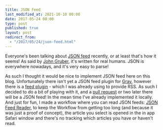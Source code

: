 ```yaml
---
title: JSON Feed
last_modified_at: 2021-10-10 00:00
date: 2017-05-24 08:00
type: post
published: true
layout: post
redirect_from:
  - "/2017/05/24/json-feed.html"
---
```

Everyone's been talking about <a href="https://jsonfeed.org" title="JSON Feed">JSON feed</a> recently, or at least that's how it seems! As said by <a href="https://daringfireball.net/linked/2017/05/17/json-feed" title="John Gruber at Daring Fireball">John Gruber</a>, it's written for real humans. JSON is everywhere nowadays, and it's very easy to parse!  

<!--more-->

As such I thought it would be nice to implement JSON feed here on this blog. Unfortunately there isn't yet a JSON feed plugin for <a href="https://getgrav.org" title="Grav, Content Management System">Grav</a>, however there is a <a href="https://github.com/getgrav/grav-plugin-feed" title="Grav Feed Plugin">feed plugin</a> - which I was already using to provide RSS. As such I decided to do a bit of playing with it, and a <a href="https://github.com/getgrav/grav-plugin-feed/pull/21" title="My GitHub pull requests for Grav Feed Plugin">pull request</a> or two later there will be a JSON feed! In the mean time I've already implemented it locally.  
And just for fun, I made a workflow where you can read JSON feeds: <a href="https://workflow.is/workflows/527a5cac66ee40ce9899b642cf84eb94" title="JSON Feed Reader Workflow">JSON Feed Reader</a>, to keep the Workflow from getting too long (and because it was just a proof of concept), the article you select is opened in the in app Safari window and there's no tracking which articles you have or haven't read.  
